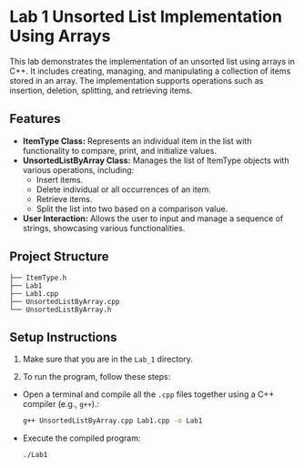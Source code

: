 # Lab 1 Unsorted List Implementation Using Arrays

This lab demonstrates the implementation of an unsorted list using arrays in C++. It includes creating, managing, and manipulating a collection of items stored in an array. The implementation supports operations such as insertion, deletion, splitting, and retrieving items.

## Features

- **ItemType Class:** Represents an individual item in the list with functionality to compare, print, and initialize values.
- **UnsortedListByArray Class:** Manages the list of ItemType objects with various operations, including:
  - Insert items.
  - Delete individual or all occurrences of an item.
  - Retrieve items.
  - Split the list into two based on a comparison value.
- **User Interaction:** Allows the user to input and manage a sequence of strings, showcasing various functionalities.

## Project Structure

```plaintext
├── ItemType.h
├── Lab1
├── Lab1.cpp
├── UnsortedListByArray.cpp
└── UnsortedListByArray.h
```

## Setup Instructions

1. Make sure that you are in the `Lab_1` directory.

2. To run the program, follow these steps:

  - Open a terminal and compile all the `.cpp` files together using a C++ compiler (e.g., `g++`).:
    ```bash
    g++ UnsortedListByArray.cpp Lab1.cpp -o Lab1
    ```
  - Execute the compiled program:
    ```bash
    ./Lab1
    ```
